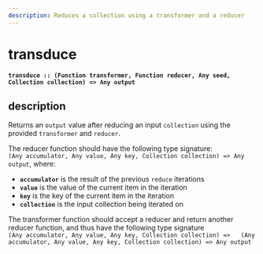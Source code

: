 ```yaml
---
description: Reduces a collection using a transformer and a reducer
---
```


# transduce

**`transduce :: (Function transformer, Function reducer, Any seed, Collection collection) => Any output`**

## description

Returns an `output` value after reducing an input `collection` using the provided `transformer` and `reducer`. 

The reducer function should have the following type signature:  
 `(Any accumulator, Any value, Any key, Collection collection) => Any output`, where:

* **`accumulator`** is the result of the previous `reduce` iterations
* **`value`** is the value of the current item in the iteration
* **`key`** is the key of the current item in the iteration
* **`collection`** is the input collection being iterated on

The transformer function should accept a reducer and return another reducer function, and thus have the following type signature  
`(Any accumulator, Any value, Any key, Collection collection) =>  
  (Any accumulator, Any value, Any key, Collection collection) => Any output`

